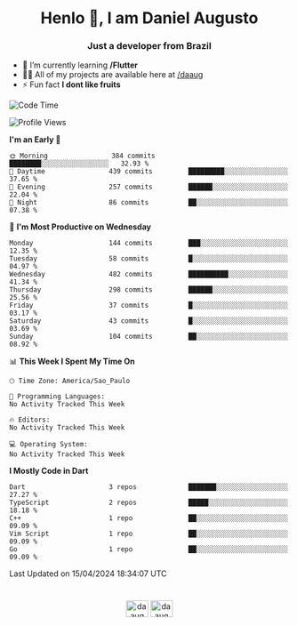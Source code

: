 <h1 align="center">Henlo 👋, I am Daniel Augusto</h1>
<h3 align="center">Just a developer from Brazil</h3>

- 🌱 I’m currently learning **/Flutter**
- 👨‍💻 All of my projects are available here at [/daaug](https://github.com/daaug)
- ⚡ Fun fact **I dont like fruits** 

<!--START_SECTION:waka-->
![Code Time](http://img.shields.io/badge/Code%20Time-10%20mins-blue)

![Profile Views](http://img.shields.io/badge/Profile%20Views-60-blue)

**I'm an Early 🐤** 

```text
🌞 Morning                384 commits         ████████░░░░░░░░░░░░░░░░░   32.93 % 
🌆 Daytime                439 commits         █████████░░░░░░░░░░░░░░░░   37.65 % 
🌃 Evening                257 commits         ██████░░░░░░░░░░░░░░░░░░░   22.04 % 
🌙 Night                  86 commits          ██░░░░░░░░░░░░░░░░░░░░░░░   07.38 % 
```
📅 **I'm Most Productive on Wednesday** 

```text
Monday                   144 commits         ███░░░░░░░░░░░░░░░░░░░░░░   12.35 % 
Tuesday                  58 commits          █░░░░░░░░░░░░░░░░░░░░░░░░   04.97 % 
Wednesday                482 commits         ██████████░░░░░░░░░░░░░░░   41.34 % 
Thursday                 298 commits         ██████░░░░░░░░░░░░░░░░░░░   25.56 % 
Friday                   37 commits          █░░░░░░░░░░░░░░░░░░░░░░░░   03.17 % 
Saturday                 43 commits          █░░░░░░░░░░░░░░░░░░░░░░░░   03.69 % 
Sunday                   104 commits         ██░░░░░░░░░░░░░░░░░░░░░░░   08.92 % 
```


📊 **This Week I Spent My Time On** 

```text
🕑︎ Time Zone: America/Sao_Paulo

💬 Programming Languages: 
No Activity Tracked This Week

🔥 Editors: 
No Activity Tracked This Week

💻 Operating System: 
No Activity Tracked This Week
```

**I Mostly Code in Dart** 

```text
Dart                     3 repos             ███████░░░░░░░░░░░░░░░░░░   27.27 % 
TypeScript               2 repos             █████░░░░░░░░░░░░░░░░░░░░   18.18 % 
C++                      1 repo              ██░░░░░░░░░░░░░░░░░░░░░░░   09.09 % 
Vim Script               1 repo              ██░░░░░░░░░░░░░░░░░░░░░░░   09.09 % 
Go                       1 repo              ██░░░░░░░░░░░░░░░░░░░░░░░   09.09 % 
```




 Last Updated on 15/04/2024 18:34:07 UTC
<!--END_SECTION:waka-->

<h1></h1>
<p align="center">
<a href="https://linkedin.com/in/daaug" target="blank"><img align="center" src="https://raw.githubusercontent.com/rahuldkjain/github-profile-readme-generator/master/src/images/icons/Social/linked-in-alt.svg" alt="daaug" height="30" width="40" /></a> 
<a href="https://www.hackerrank.com/daaug" target="blank"><img align="center" src="https://raw.githubusercontent.com/rahuldkjain/github-profile-readme-generator/master/src/images/icons/Social/hackerrank.svg" alt="daaug" height="30" width="40" /></a>
</p>

